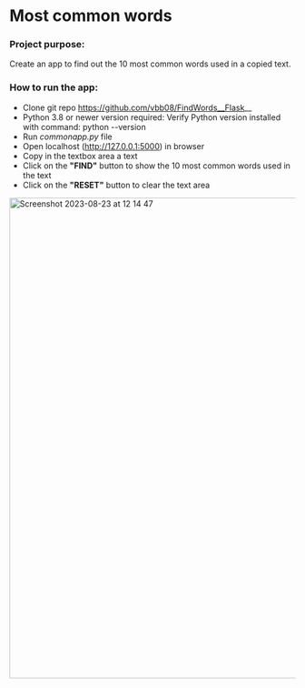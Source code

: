 # Most common words

### Project purpose:
Create an app to find out the 10 most common words used in a copied text.

### How to run the app:
- Clone git repo https://github.com/vbb08/FindWords__Flask__
- Python 3.8 or newer version required: Verify Python version installed with command: python --version
- Run *commonapp.py* file
- Open localhost (http://127.0.0.1:5000) in browser 
- Copy in the textbox area a text
- Click on the **"FIND"** button to show the 10 most common words used in the text
- Click on the **"RESET"** button to clear the text area

<img width="845" alt="Screenshot 2023-08-23 at 12 14 47" src="https://github.com/vbb08/Find_Words/assets/67701977/a1d9b206-daf6-4051-85a3-9434666e4c9f">

